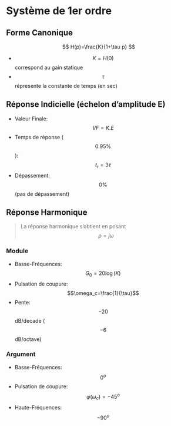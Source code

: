 # Système de 1er ordre

## Forme Canonique

$$
H(p)=\frac{K}{1+\tau p}
$$

* $$K=H(0)$$ correspond au gain statique
* $$\tau$$ répresente la constante de temps (en sec)

## Réponse Indicielle (échelon d’amplitude E)

* Valeur Finale: $$VF=K.E$$
* Temps de réponse ($$0.95\%$$): $$t_r=3\tau$$
* Dépassement: $$0\%$$ (pas de dépassement)

## Réponse Harmonique 

> La réponse harmonique s’obtient en posant $$p=j\omega$$

### Module

* Basse-Fréquences: $$G_0=20\log(K)$$
* Pulsation de coupure: $$\omega_c=\frac{1}{\tau}$$
* Pente: $$-20$$ dB/decade ($$-6$$ dB/octave)

### Argument

* Basse-Fréquences: $$0^o$$
* Pulsation de coupure: $$\varphi(\omega_c)=-45^o$$
* Haute-Fréquences: $$-90^o$$



